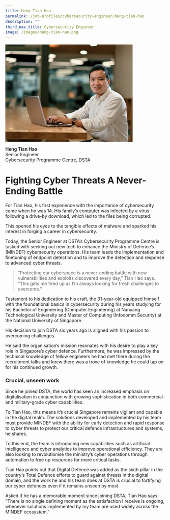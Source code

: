 ```yaml
---
title: Heng Tian Hao
permalink: /job-profiles/cybersecurity-engineer/heng-tian-hao
description: ""
third_nav_title: Cybersecurity Engineer
image: /images/heng-tian-hao.png
---
```

<p><img src="/images/heng-tian-hao-l.jpg" alt="Heng Tian Hao" style="width:400px;" align="left">
<br clear="left">

**Heng Tian Hao**<br>
Senior Engineer<br>
Cybersecurity Programme Centre,
[DSTA](https://www.dsta.gov.sg/)

# Fighting Cyber Threats A Never-Ending Battle

For Tian Hao, his first experience with the importance of cybersecurity came when he was 14. His family’s computer was infected by a virus following a drive-by download, which led to the files being corrupted. 

This opened his eyes to the tangible effects of malware and sparked his interest in forging a career in cybersecurity. 

Today, the Senior Engineer at DSTA’s Cybersecurity Programme Centre is tasked with seeking out new tech to enhance the Ministry of Defence’s (MINDEF) cybersecurity operations. His team leads the implementation and finetuning of endpoint detection and to improve the detection and response to advanced cyber threats.

> “Protecting our cyberspace is a never-ending battle with new vulnerabilities and exploits discovered every day,” Tian Hao says. “This gets me fired up as I’m always looking for fresh challenges to overcome.”

Testament to his dedication to his craft, the 31-year-old equipped himself with the foundational basics in cybersecurity during his years studying for his Bachelor of Engineering (Computer Engineering) at Nanyang Technological University and Master of Computing (Infocomm Security) at the National University of Singapore.

His decision to join DSTA six years ago is aligned with his passion to overcoming challenges. 

He said the organisation’s mission resonates with his desire to play a key role in Singapore’s cyber defence. Furthermore, he was impressed by the technical knowledge of fellow engineers he had met there during the recruitment talks and knew there was a trove of knowledge he could tap on for his continued growth. 

### Crucial, unseen work
	
Since he joined DSTA, the world has seen an increased emphasis on digitalisation in conjunction with growing sophistication in both commercial- and military-grade cyber capabilities. 

To Tian Hao, this means it’s crucial Singapore remains vigilant and capable in the digital realm. The solutions developed and implemented by his team must provide MINDEF with the ability for early detection and rapid response to cyber threats to protect our critical defence infrastructures and systems, he shares. 

To this end, the team is introducing new capabilities such as artificial intelligence and cyber analytics to improve operational efficiency. They are also looking to revolutionise the ministry’s cyber operations through automation to free up resources for more critical tasks.

Tian Hao points out that Digital Defence was added as the sixth pillar in the country’s Total Defence efforts to guard against threats in the digital domain, and the work he and his team does at DSTA is crucial to fortifying our cyber defences even if it remains unseen by most. 

Asked if he has a memorable moment since joining DSTA, Tian Hao says: “There is no single defining moment as the satisfaction I receive is ongoing, whenever solutions implemented by my team are used widely across the MINDEF ecosystem.”